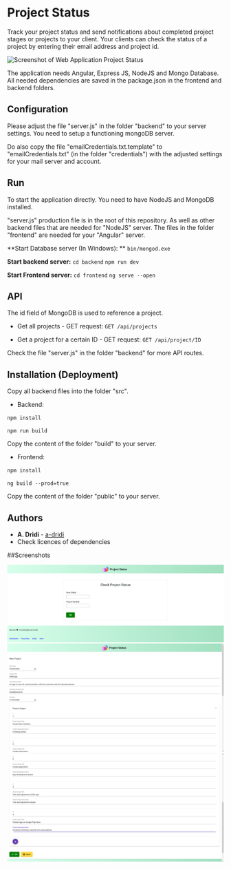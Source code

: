 # Project Status

Track your project status and send notifications about completed project stages or projects to your client. 
Your clients can check the status of a project by entering their email address and project id. 

![Screenshot of Web Application Project Status](https://raw.githubusercontent.com/a-dridi/Project-Status/master/screenshot1.PNG)

The application needs Angular, Express JS, NodeJS and Mongo Database. All needed dependencies are saved in the package.json in the frontend and backend folders. 




## Configuration

Please adjust the file "server.js" in the folder "backend" to your server settings. You need to setup a functioning mongoDB server. 

Do also copy the file "emailCredentials.txt.template" to "emailCredentials.txt" (in the folder "credentials") with the adjusted settings for your mail server and account.



## Run
To start the application directly. You need to have NodeJS and MongoDB installed.

"server.js" production file is in the root of this repository. As well as other backend files that are needed for "NodeJS" server. The files in the folder "frontend" are needed for your "Angular" server.

**Start Database server (In Windows): **
`bin/mongod.exe`

**Start backend server:**
`cd backend`
`npm run dev`

**Start Frontend server:**
`cd frontend`
`ng serve --open`



## API

The id field of MongoDB is used to reference a project. 

- Get all projects  - GET request:
`GET /api/projects`

- Get a project for a certain ID - GET request:
`GET /api/project/ID`

Check the file "server.js" in the folder "backend" for more API routes. 



## Installation (Deployment)

Copy all backend files into the folder "src". 

- Backend:
```
npm install
```
```
npm run build
```

Copy the content of the folder "build" to your server.
 

- Frontend:
```
npm install
```
```
ng build --prod=true
```

Copy the content of the folder "public" to your server.


## Authors

* **A. Dridi** - [a-dridi](https://github.com/a-dridi/)
* Check licences of dependencies


##Screenshots

![Screenshot 2 of Web Application Project Status](https://raw.githubusercontent.com/a-dridi/Project-Status/master/screenshot2.PNG)
![Screenshot 3 of Web Application Project Status](https://raw.githubusercontent.com/a-dridi/Project-Status/master/screenshot3.PNG)
![Screenshot 3 of Web Application Project Status](https://raw.githubusercontent.com/a-dridi/Project-Status/master/screenshot4.PNG)